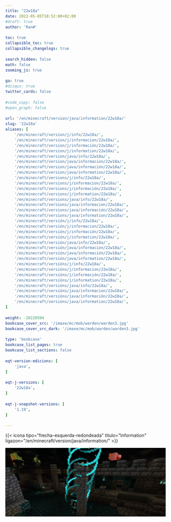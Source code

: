 ```yaml
---
title: "22w18a"
date: 2022-05-05T18:52:00+02:00
#draft: true
author: 'Ran#'

toc: true
collapsible_toc: true
collapsible_changelogs: true

search_hidden: false
math: false
zooming_js: true

ga: true
#disqus: true
twitter_cards: false

#code_copy: false
#open_graph: false

url: '/en/minecraft/version/java/information/22w18a/'
slug: '22w18a'
aliases: [
    '/en/minecraft/version/j/info/22w18a/',
    '/en/minecraft/version/j/informacion/22w18a/',
    '/en/minecraft/version/j/información/22w18a/',
    '/en/minecraft/version/j/information/22w18a/',
    '/en/minecraft/version/java/info/22w18a/',
    '/en/minecraft/version/java/informacion/22w18a/',
    '/en/minecraft/version/java/información/22w18a/',
    '/en/minecraft/version/java/information/22w18a/',
    '/en/minecraft/versions/j/info/22w18a/',
    '/en/minecraft/versions/j/informacion/22w18a/',
    '/en/minecraft/versions/j/información/22w18a/',
    '/en/minecraft/versions/j/information/22w18a/',
    '/en/minecraft/versions/java/info/22w18a/',
    '/en/minecraft/versions/java/informacion/22w18a/',
    '/en/minecraft/versions/java/información/22w18a/',
    '/en/minecraft/versions/java/information/22w18a/',
    '/en/minecraft/versión/j/info/22w18a/',
    '/en/minecraft/versión/j/informacion/22w18a/',
    '/en/minecraft/versión/j/información/22w18a/',
    '/en/minecraft/versión/j/information/22w18a/',
    '/en/minecraft/versión/java/info/22w18a/',
    '/en/minecraft/versión/java/informacion/22w18a/',
    '/en/minecraft/versión/java/información/22w18a/',
    '/en/minecraft/versión/java/information/22w18a/',
    '/en/minecraft/versións/j/info/22w18a/',
    '/en/minecraft/versións/j/informacion/22w18a/',
    '/en/minecraft/versións/j/información/22w18a/',
    '/en/minecraft/versións/j/information/22w18a/',
    '/en/minecraft/versións/java/info/22w18a/',
    '/en/minecraft/versións/java/informacion/22w18a/',
    '/en/minecraft/versións/java/información/22w18a/',
    '/en/minecraft/versións/java/information/22w18a/',
]

weight: -20220504
bookcase_cover_src: '/imaxe/mc/mob/warden/warden3.jpg'
bookcase_cover_src_dark: '/imaxe/mc/mob/warden/warden3.jpg'

type: 'bookcase'
bookcase_list_pages: true
bookcase_list_sections: false

eqt-version-edicions: [
    'java',
]

eqt-j-versions: [
    '22w18a',
]

eqt-j-snapshot-versions: [
    '1.19',
]

---
```


{{< icona tipo="frecha-esquerda-redondeada" titulo="Information" ligazon="/en/minecraft/version/java/information/" >}}

<img title="22w18a" alt="22w18a" src="/imaxe/mc/mob/warden/warden3.jpg">
